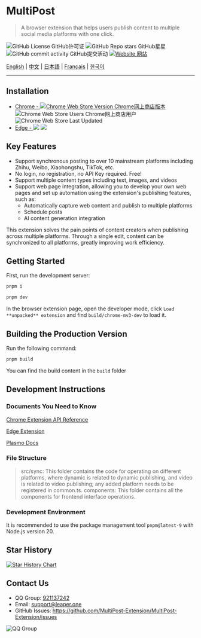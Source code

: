 # MultiPost

> A browser extension that helps users publish content to multiple social media platforms with one click.

![GitHub License GitHub许可证](https://img.shields.io/github/license/leaper-one/MultiPost-Extension) ![GitHub Repo stars GitHub星星](https://img.shields.io/github/stars/leaper-one/MultiPost-Extension) ![GitHub commit activity GitHub提交活动](https://img.shields.io/github/commit-activity/m/leaper-one/MultiPost-Extension) [![Website 网站](https://img.shields.io/website?url=https%3A%2F%2Fmultipost.app)](https://multipost.app)

[English](README.md) | [中文](docs/README-zh.md) | [日本語](docs/README-jp.md) | [Français](docs/README-fr.md) | [한국어](docs/README-kr.md)

---

## Installation

- [Chrome - ![Chrome Web Store Version Chrome网上商店版本](https://img.shields.io/chrome-web-store/v/dhohkaclnjgcikfoaacfgijgjgceofih)](https://chromewebstore.google.com/detail/multipost/dhohkaclnjgcikfoaacfgijgjgceofih) ![Chrome Web Store Users Chrome网上商店用户](https://img.shields.io/chrome-web-store/users/dhohkaclnjgcikfoaacfgijgjgceofih) ![Chrome Web Store Last Updated](https://img.shields.io/chrome-web-store/last-updated/dhohkaclnjgcikfoaacfgijgjgceofih)
- [Edge - ![](https://img.shields.io/badge/dynamic/json?label=edge%20add-on&prefix=v&query=%24.version&url=https%3A%2F%2Fmicrosoftedge.microsoft.com%2Faddons%2Fgetproductdetailsbycrxid%2Fckoiphiceimehjkolnfffgbmihoppgjg)](https://microsoftedge.microsoft.com/addons/detail/multipost/ckoiphiceimehjkolnfffgbmihoppgjg) [![](https://img.shields.io/badge/dynamic/json?label=users&query=%24.activeInstallCount&url=https%3A%2F%2Fmicrosoftedge.microsoft.com%2Faddons%2Fgetproductdetailsbycrxid%2Fckoiphiceimehjkolnfffgbmihoppgjg)](https://microsoftedge.microsoft.com/addons/detail/multipost/ckoiphiceimehjkolnfffgbmihoppgjg)
<!-- ![Edge add-on last updated](https://img.shields.io/badge/dynamic/json?label=last%20updated&query=%24.lastUpdateDate&url=https%3A%2F%2Fmicrosoftedge.microsoft.com%2Faddons%2Fgetproductdetailsbycrxid%2Fckoiphiceimehjkolnfffgbmihoppgjg) -->

## Key Features

- Support synchronous posting to over 10 mainstream platforms including Zhihu, Weibo, Xiaohongshu, TikTok, etc.
- No login, no registration, no API Key required. Free!
- Support multiple content types including text, images, and videos
- Support web page integration, allowing you to develop your own web pages and set up automation using the extension's publishing features, such as:
  - Automatically capture web content and publish to multiple platforms
  - Schedule posts
  - AI content generation integration

This extension solves the pain points of content creators when publishing across multiple platforms. Through a single edit, content can be synchronized to all platforms, greatly improving work efficiency.

## Getting Started

First, run the development server:

```bash
pnpm i

pnpm dev
```

In the browser extension page, open the developer mode, click `Load **unpacked** extension` and find `build/chrome-mv3-dev` to load it.

## Building the Production Version

Run the following command:

```bash
pnpm build
```

You can find the build content in the `build` folder

## Development Instructions

### Documents You Need to Know

[Chrome Extension API Reference](https://developer.chrome.com/docs/extensions/reference/api)

[Edge Extension](https://learn.microsoft.com/en-us/microsoft-edge/extensions-chromium/)

[Plasmo Docs](https://docs.plasmo.com/)

### File Structure

> src/sync: This folder contains the code for operating on different platforms, where dynamic is related to dynamic publishing, and video is related to video publishing; any added platform needs to be registered in common.ts.
> components: This folder contains all the components for frontend interface operations.

### Development Environment

It is recommended to use the package management tool `pnpm@latest-9` with Node.js version 20.

## Star History

<a href="https://star-history.com/#MultiPost-Extension/MultiPost-Extension&Date">
 <picture>
   <source media="(prefers-color-scheme: dark)" srcset="https://api.star-history.com/svg?repos=MultiPost-Extension/MultiPost-Extension&type=Date&theme=dark" />
   <source media="(prefers-color-scheme: light)" srcset="https://api.star-history.com/svg?repos=MultiPost-Extension/MultiPost-Extension&type=Date" />
   <img alt="Star History Chart" src="https://api.star-history.com/svg?repos=MultiPost-Extension/MultiPost-Extension&type=Date" />
 </picture>
</a>

## Contact Us

- QQ Group: [921137242](http://qm.qq.com/cgi-bin/qm/qr?_wv=1027&k=c5BjhD8JxNAuwjKh6qvCoROU301PppYU&authKey=NfKianfDwngrwJyVQbefIQET9vUQs46xb0PfOYUm6KzdeCjPd5YbvlRoO8trJUUZ&noverify=0&group_code=921137242)
- Email: support@leaper.one
- GitHub Issues: https://github.com/MultiPost-Extension/MultiPost-Extension/issues

![QQ Group](docs/MultiPost-Extension_2025-02-28T14_17_15.717Z.png)
